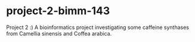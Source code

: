 # project-2-bimm-143
Project 2 :)
A bioinformatics project investigating some caffeine synthases from Camellia sinensis and Coffea arabica.
